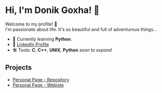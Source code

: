 # Hi, I'm Donik Goxha! 👋

Welcome to my profile! 🚀  
I'm passionate about life. It's so beautiful and full of adventurous things...

- 🌱 Currently learning **Python**.
- 💼 [LinkedIn Profile](https://www.linkedin.com/in/donikgoxha/)
- 🛠️ Tools: **C**, **C++**, **UNIX**, **Python** *soon to expand*
  
## Projects
- [Personal Page - Repository](https://github.com/donikgoxha/Personal-Website)
- [Personal Page - Webiste](https://donikgoxha.github.io/Personal-Website/)
